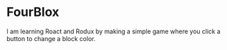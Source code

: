 # FourBlox
I am learning Roact and Rodux by making a simple game where you click a button to change a block color.

